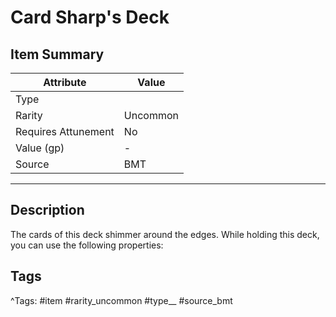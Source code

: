 # Card Sharp's Deck

## Item Summary

| Attribute            | Value                        |
|----------------------|------------------------------|
| Type                 |   |
| Rarity               | Uncommon             |
| Requires Attunement  | No                |
| Value (gp)           | -    |
| Source               | BMT |

---

## Description

The cards of this deck shimmer around the edges. While holding this deck, you can use the following properties:

## Tags

^Tags: #item #rarity_uncommon #type__ #source_bmt